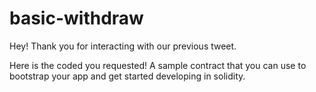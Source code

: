 # basic-withdraw

Hey! Thank you for interacting with our previous tweet.

Here is the coded you requested! A sample contract that you can use to bootstrap your app and get started developing in solidity.

